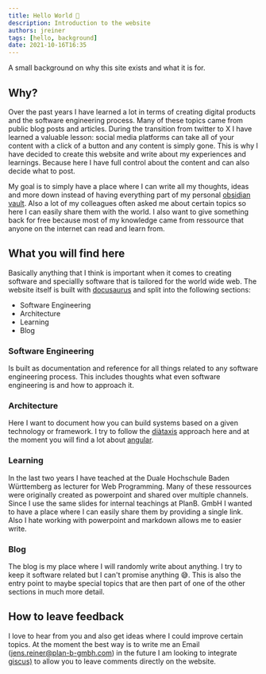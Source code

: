 ```yaml
---
title: Hello World 👋
description: Introduction to the website
authors: jreiner
tags: [hello, background]
date: 2021-10-16T16:35
---
```


A small background on why this site exists and what it is for.

<!--truncate-->

## Why?

Over the past years I have learned a lot in terms of creating digital products and the software engineering process. Many of these topics came from public blog posts and articles. During the transition from twitter to X I have learned a valuable lesson: social media platforms can take all of your content with a click of a button and any content is simply gone. This is why I have decided to create this website and write about my experiences and learnings. Because here I have full control about the content and can also decide what to post. 

My goal is to simply have a place where I can write all my thoughts, ideas and more down instead of having everything part of my personal [obsidian vault](https://obsidian.md/). Also a lot of my colleagues often asked me about certain topics so here I can easily share them with the world. I also want to give something back for free because most of my knowledge came from ressource that anyone on the internet can read and learn from. 

## What you will find here

Basically anything that I think is important when it comes to creating software and speciallly software that is tailored for the world wide web. The website itself is built with [docusaurus](https://docusaurus.io/) and split into the following sections:

- Software Engineering
- Architecture
- Learning
- Blog

### Software Engineering

Is built as documentation and reference for all things related to any software engineering process. This includes thoughts what even software engineering is and how to approach it.

### Architecture

Here I want to document how you can build systems based on a given technology or framework. I try to follow the [diàtaxis](https://diataxis.fr/) approach here and at the moment you will find a lot about [angular](https://angular.io/).

### Learning

In the last two years I have teached at the Duale Hochschule Baden Württemberg as lecturer for Web Programming. Many of these ressources were originally created as powerpoint and shared over multiple channels. Since I use the same slides for internal teachings at PlanB. GmbH I wanted to have a place where I can easily share them by providing a single link. Also I hate working with powerpoint and markdown allows me to easier write. 

### Blog

The blog is my place where I will randomly write about anything. I try to keep it software related but I can't promise anything 😅. This is also the entry point to maybe special topics that are then part of one of the other sections in much more detail.

## How to leave feedback

I love to hear from you and also get ideas where I could improve certain topics. At the moment the best way is to write me an Email (jens.reiner@plan-b-gmbh.com) in the future I am looking to integrate [giscus)](https://github.com/giscus/giscus) to allow you to leave comments directly on the website.